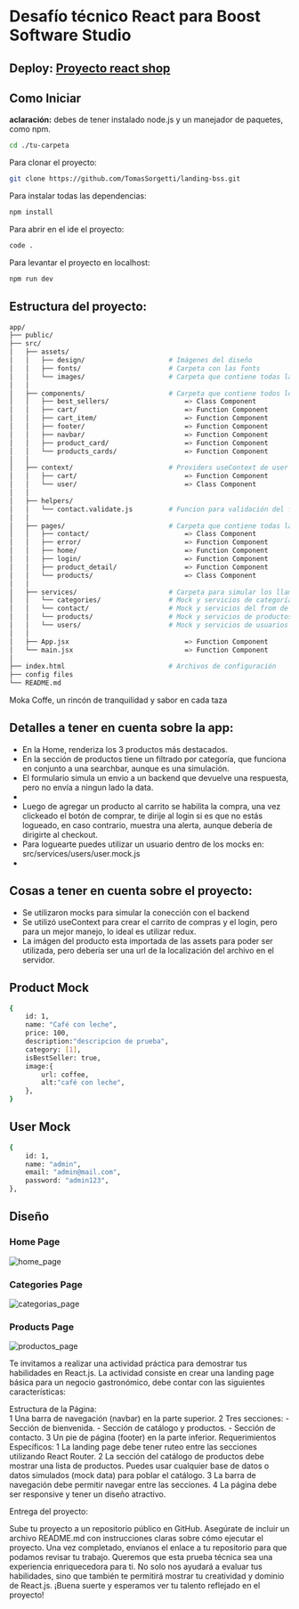 # Desafío técnico React para Boost Software Studio

## Deploy: [Proyecto react shop]("reactshop.tomassorgetti.com.ar")


## Como Iniciar
**aclaración:** debes de tener instalado node.js y un manejador de paquetes, como npm.

```bash
cd ./tu-carpeta
```

Para clonar el proyecto:
```bash
git clone https://github.com/TomasSorgetti/landing-bss.git
```

Para instalar todas las dependencias:
```bash
npm install
```

Para abrir en el ide el proyecto:
```bash
code .              
```

Para levantar el proyecto en localhost:
```bash
npm run dev
```


## Estructura del proyecto:

```bash
app/
├── public/                    
├── src/                       
│   ├── assets/                
│   │   ├── design/                     # Imágenes del diseño
│   │   ├── fonts/                      # Carpeta con las fonts
│   │   └── images/                     # Carpeta que contiene todas las imágenes
│   │   
│   ├── components/                     # Carpeta que contiene todos los componentes
│   │   ├── best_sellers/                   => Class Component
│   │   ├── cart/                           => Function Component
│   │   ├── cart_item/                      => Function Component
│   │   ├── footer/                         => Function Component
│   │   ├── navbar/                         => Function Component
│   │   ├── product_card/                   => Function Component
│   │   └── products_cards/                 => Function Component
│   │   
│   ├── context/                        # Providers useContext de user y cart
│   │   ├── cart/                           => Function Component
│   │   └── user/                           => Class Component
│   │   
│   ├── helpers/                 
│   │   └── contact.validate.js         # Funcion para validación del formulario
│   │   
│   ├── pages/                          # Carpeta que contiene todas las páginas
│   │   ├── contact/                        => Class Component
│   │   ├── error/                          => Function Component
│   │   ├── home/                           => Function Component
│   │   ├── login/                          => Function Component
│   │   ├── product_detail/                 => Function Component
│   │   └── products/                       => Class Component
│   │   
│   ├── services/                       # Carpeta para simular los llamados a la api
│   │   └── categories/                 # Mock y servicios de categorías
│   │   └── contact/                    # Mock y servicios del from de contacto
│   │   └── products/                   # Mock y servicios de productos
│   │   └── users/                      # Mock y servicios de usuarios y simulacro de auth
│   │   
│   ├── App.jsx                             => Function Component                        
│   └── main.jsx                            => Function Component
│                               
├── index.html                          # Archivos de configuración
├── config files                
└── README.md  
```
Moka Coffe, un rincón de
tranquilidad y sabor en
cada taza

## Detalles a tener en cuenta sobre la app:
- En la Home, renderiza los 3 productos más destacados.
- En la sección de productos tiene un filtrado por categoría, que funciona en conjunto a una searchbar, 
aunque es una simulación.
- El formulario simula un envio a un backend que devuelve una respuesta, pero no envía a ningun lado la data.
- 
- Luego de agregar un producto al carrito se habilita la compra, una vez clickeado el
botón de comprar, te dirije al login si es que no estás logueado, en caso contrario, muestra
una alerta, aunque debería de dirigirte al checkout.
- Para loguearte puedes utilizar un usuario dentro de los mocks en: src/services/users/user.mock.js
- 


## Cosas a tener en cuenta sobre el proyecto:
- Se utilizaron mocks para simular la conección con el backend
- Se utilizó useContext para crear el carrito de compras y el login, pero 
para un mejor manejo, lo ideal es utilizar redux.
- La imágen del producto esta importada de las assets para poder ser utilizada, pero debería
ser una url de la localización del archivo en el servidor.



## Product Mock

```bash
{
    id: 1,
    name: "Café con leche",
    price: 100,
    description:"descripcion de prueba",
    category: [1],
    isBestSeller: true,
    image:{
        url: coffee,
        alt:"café con leche",
    },
}

```

## User Mock

```bash
{
    id: 1,
    name: "admin",
    email: "admin@mail.com",
    password: "admin123",
},  
```


## Diseño

### Home Page
![home_page](https://github.com/user-attachments/assets/bfdb8cf8-7ffa-4ef1-b530-be4e0451cd26)

### Categories Page
![categorias_page](https://github.com/user-attachments/assets/c4d6b5c6-eb5e-4384-b079-2f6a2e15688b)

### Products Page
![productos_page](https://github.com/user-attachments/assets/899f7c63-7016-4b2e-9461-6c1045c728be)



Te invitamos a realizar una actividad práctica para demostrar tus habilidades en React.js. La actividad consiste en crear una landing page básica para un negocio gastronómico, debe contar con las siguientes características:  

Estructura de la Página:  
    1 Una barra de navegación (navbar) en la parte superior.
    2 Tres secciones:
        - Sección de bienvenida.
        - Sección de catálogo y productos.
        - Sección de contacto.
    3 Un pie de página (footer) en la parte inferior.
Requerimientos Específicos: 
    1 La landing page debe tener ruteo entre las secciones utilizando React Router.
    2 La sección del catálogo de productos debe mostrar una lista de productos. Puedes usar cualquier base de datos o datos simulados (mock data) para poblar el catálogo.
    3 La barra de navegación debe permitir navegar entre las secciones.
    4 La página debe ser responsive y tener un diseño atractivo.

Entrega del proyecto:

Sube tu proyecto a un repositorio público en GitHub.
Asegúrate de incluir un archivo README.md con instrucciones claras sobre cómo ejecutar el proyecto.
Una vez completado, envíanos el enlace a tu repositorio para que podamos revisar tu trabajo.
Queremos que esta prueba técnica sea una experiencia enriquecedora para ti. No solo nos ayudará a evaluar tus habilidades, sino que también te permitirá mostrar tu creatividad y dominio de React.js. ¡Buena suerte y esperamos ver tu talento reflejado en el proyecto!  
